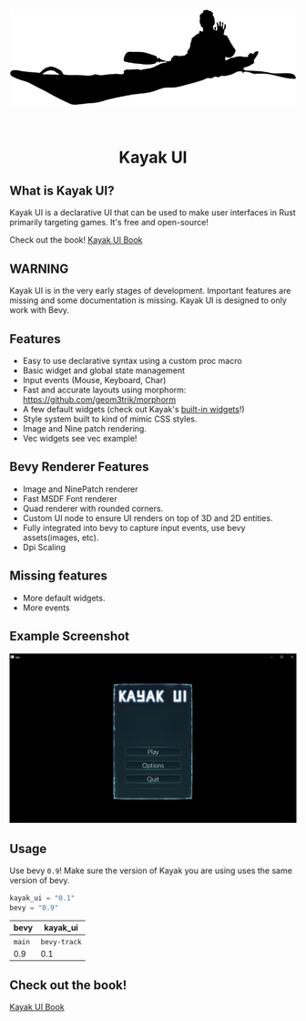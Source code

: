 <p align="center">
    <img src="images/kayak.svg" alt="Kayak UI" width="600" />
</p>
<br/>

<h1>
    <p align="center">
    Kayak UI
    <p>
</h1>

## What is Kayak UI?
Kayak UI is a declarative UI that can be used to make user interfaces in Rust primarily targeting games. It's free and open-source!

Check out the book!
[Kayak UI Book](./book/src/SUMMARY.md)

## WARNING
Kayak UI is in the very early stages of development. Important features are missing and some documentation is missing. Kayak UI is designed to only work with Bevy.

## Features
- Easy to use declarative syntax using a custom proc macro
- Basic widget and global state management
- Input events (Mouse, Keyboard, Char)
- Fast and accurate layouts using morphorm: https://github.com/geom3trik/morphorm
- A few default widgets (check out Kayak's [built-in widgets](./src/widgets)!)
- Style system built to kind of mimic CSS styles.
- Image and Nine patch rendering.
- Vec widgets see vec example!

## Bevy Renderer Features
- Image and NinePatch renderer
- Fast MSDF Font renderer
- Quad renderer with rounded corners.
- Custom UI node to ensure UI renders on top of 3D and 2D entities.
- Fully integrated into bevy to capture input events, use bevy assets(images, etc).
- Dpi Scaling

## Missing features
- More default widgets.
- More events

## Example Screenshot
<img src="images/screen1.png" alt="Kayak UI" width="600" />

## Usage
Use bevy `0.9`! Make sure the version of Kayak you are using uses the same version of bevy.

```rust
kayak_ui = "0.1"
bevy = "0.9"
```

|bevy|kayak_ui|
|---|---|
|`main`|`bevy-track`|
|0.9|0.1|

## Check out the book!
[Kayak UI Book](./book/src/SUMMARY.md)
